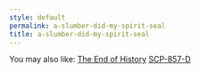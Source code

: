 ```yaml
---
style: default
permalink: a-slumber-did-my-spirit-seal
title: a-slumber-did-my-spirit-seal
---
```

You may also like:
[The End of History](http://scp-wiki.net/the-end-of-history)
[SCP-857-D](http://scp-wiki.net/scp-857-d)
